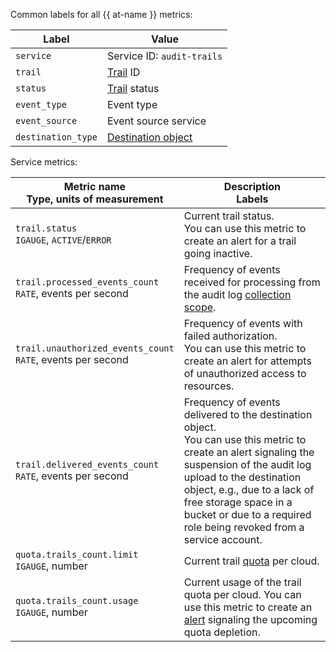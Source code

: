 Common labels for all {{ at-name }} metrics:

| Label | Value |
| --- | --- |
| `service` | Service ID: `audit-trails` |
| `trail` | [Trail](../../../audit-trails/concepts/trail.md) ID |
| `status` | [Trail](../../../audit-trails/concepts/trail.md#status) status |
| `event_type` | Event type |
| `event_source` | Event source service |
| `destination_type` | [Destination object](../../../audit-trails/concepts/trail.md#target) |

Service metrics:

| Metric name<br>Type, units of measurement | Description<br>Labels |
| --- | --- |
| `trail.status`<br>`IGAUGE`, `ACTIVE`/`ERROR` | Current trail status.<br>You can use this metric to create an alert for a trail going inactive. |
| `trail.processed_events_count`<br>`RATE`, events per second | Frequency of events received for processing from the audit log [collection scope](../../../audit-trails/concepts/trail.md#collecting-area). |
| `trail.unauthorized_events_count`<br>`RATE`, events per second | Frequency of events with failed authorization.<br>You can use this metric to create an alert for attempts of unauthorized access to resources. |
| `trail.delivered_events_count`<br>`RATE`, events per second | Frequency of events delivered to the destination object.<br>You can use this metric to create an alert signaling the suspension of the audit log upload to the destination object, e.g., due to a lack of free storage space in a bucket or due to a required role being revoked from a service account. |
| `quota.trails_count.limit`<br>`IGAUGE`, number | Current trail [quota](../../../audit-trails/concepts/limits.md) per cloud. |
| `quota.trails_count.usage`<br>`IGAUGE`, number | Current usage of the trail quota per cloud. You can use this metric to create an [alert](../../../monitoring/concepts/alerting.md) signaling the upcoming quota depletion. |